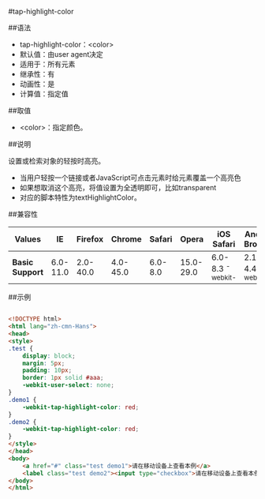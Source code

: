 #tap-highlight-color

##语法

- tap-highlight-color：&lt;color&gt;
- 默认值：由user agent决定
- 适用于：所有元素
- 继承性：有
- 动画性：是
- 计算值：指定值


##取值

- &lt;color&gt;：指定颜色。


##说明

设置或检索对象的轻按时高亮。

- 当用户轻按一个链接或者JavaScript可点击元素时给元素覆盖一个高亮色
- 如果想取消这个高亮，将值设置为全透明即可，比如transparent
- 对应的脚本特性为textHighlightColor。


##兼容性


<table class="compatible">
<thead>
	<tr>
		<th>Values</th>
		<th>IE</th>
		<th>Firefox</th>
		<th>Chrome</th>
		<th>Safari</th>
		<th>Opera</th>
		<th>iOS Safari</th>
		<th>Android Browser</th>
		<th>Android Chrome</th>
	</tr>
</thead>
<tbody>
	<tr>
		<td><strong>Basic Support</strong></td>
		<td class="unsupport">6.0-11.0</td>
		<td class="unsupport">2.0-40.0</td>
		<td class="unsupport">4.0-45.0</td>
		<td class="unsupport">6.0-8.0</td>
		<td class="unsupport">15.0-29.0</td>
		<td class="support">6.0-8.3 <sup class="fix">-webkit-</sup></td>
		<td class="support">2.1-4.4.4 <sup class="fix">-webkit-</sup></td>
		<td class="support">18.0-42.0 <sup class="fix">-webkit-</sup></td>
	</tr>
</tbody>
</table>




##示例

```html

<!DOCTYPE html>
<html lang="zh-cmn-Hans">
<head>
<style>
.test {
    display: block;
    margin: 5px;
    padding: 10px;
    border: 1px solid #aaa;
    -webkit-user-select: none;
}
.demo1 {
    -webkit-tap-highlight-color: red;
}
.demo2 {
    -webkit-tap-highlight-color: red;
}
</style>
</head>
<body>
    <a href="#" class="test demo1">请在移动设备上查看本例</a>
    <label class="test demo2"><input type="checkbox">请在移动设备上查看本例</label>
</body>
</html>

```
